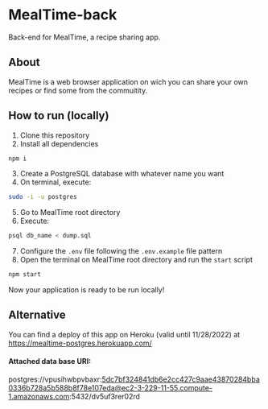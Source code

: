 # MealTime-back

Back-end for MealTime, a recipe sharing app.

## About

MealTime is a web browser application on wich you can share your own recipes or find some from the commuitity.

## How to run (locally)

1. Clone this repository
2. Install all dependencies

```bash
npm i
```

3. Create a PostgreSQL database with whatever name you want
4. On terminal, execute:

```bash
sudo -i -u postgres
```
 
 5. Go to MealTime root directory
 6. Execute:

```bash
psql db_name < dump.sql
```
7. Configure the `.env` file following the `.env.example` file pattern
8. Open the terminal on MealTime root directory and run the `start` script 

```bash
npm start
```
Now your application is ready to be run locally!

## Alternative

You can find a deploy of this app on Heroku (valid until 11/28/2022) at https://mealtime-postgres.herokuapp.com/

#### Attached data base URI: 
postgres://vpusihwbpvbaxr:5dc7bf324841db6e2cc427c9aae43870284bba0336b728a5b588b8f78e107eda@ec2-3-229-11-55.compute-1.amazonaws.com:5432/dv5uf3rer02rd
